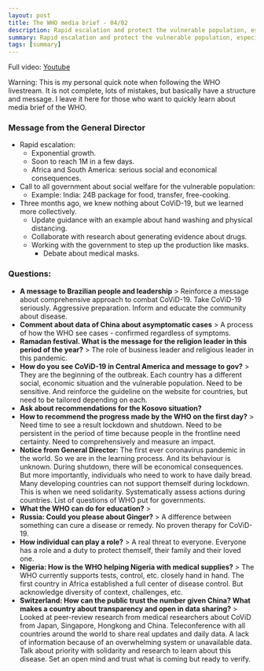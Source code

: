 ```yaml
---
layout: post
title: The WHO media brief - 04/02
description: Rapid escalation and protect the vulnerable population, especially in the developing countries.
summary: Rapid escalation and protect the vulnerable population, especially in the developing countries.
tags: [summary]
---
```


Full video: [Youtube](https://www.youtube.com/watch?v=6ZvVgHEHVD8)

Warning: This is my personal quick note when following the WHO livestream. It is not complete, lots of mistakes, but basically have a structure and message. I leave it here for those who want to quickly learn about media brief of the WHO.

### Message from the General Director
  *   Rapid escalation:
      *   Exponential growth.
      *   Soon to reach 1M in a few days.
      *   Africa and South America: serious social and economical consequences.
  *   Call to all government about social welfare for the vulnerable population:
      *   Example: India: 24B package for food, transfer, free-cooking.
  *   Three months ago, we knew nothing about CoViD-19, but we learned more collectively.
      *   Update guidance with an example about hand washing and physical distancing.
      *   Collaborate with research about generating evidence about drugs.
      *   Working with the government to step up the production like masks.
          *   Debate about medical masks.

### Questions:
  *   **A message to Brazilian people and leadership** > Reinforce a message about comprehensive approach to combat CoViD-19. Take CoViD-19 seriously. Aggressive preparation. Inform and educate the community about disease.
  *   **Comment about data of China about asymptomatic cases** > A process of how the WHO see cases - confirmed regardless of symptoms.
  *   **Ramadan festival. What is the message for the religion leader in this period of the year?** > The role of business leader and religious leader in this pandemic.
  *   **How do you see CoViD-19 in Central America and message to gov?** > They are the beginning of the outbreak. Each country has a different social, economic situation and the vulnerable population. Need to be sensitive. And reinforce the guideline on the website for countries, but need to be tailored depending on each.
  *   **Ask about recommendations for the Kosovo situation?**
  *   **How to recommend the progress made by the WHO on the first day?** > Need time to see a result lockdown and shutdown. Need to be persistent in the period of time because people in the frontline need certainty. Need to comprehensively and measure an impact.
  *   **Notice from General Director:** The first ever coronavirus pandemic in the world. So we are in the learning process. And its behaviour is unknown. During shutdown, there will be economical consequences. But more importantly, individuals who need to work to have daily bread. Many developing countries can not support themself during lockdown. This is when we need solidarity. Systematically assess actions during countries. List of questions of WHO put for governments.
  *   **What the WHO can do for education?** >
  *   **Russia: Could you please about Ginger?** > A difference between something can cure a disease or remedy. No proven therapy for CoViD-19.
  *   **How individual can play a role?** > A real threat to everyone. Everyone has a role and a duty to protect themself, their family and their loved one.
  *   **Nigeria: How is the WHO helping Nigeria with medical supplies?** > The WHO currently supports tests, control, etc. closely hand in hand. The first country in Africa established a full center of disease control. But acknowledge diversity of context, challenges, etc.
  *   **Switzerland: How can the public trust the number given China? What makes a country about transparency and open in data sharing?** > Looked at peer-review research from medical researchers about CoViD from Japan, Singapore, Hongkong and China. Teleconference with all countries around the world to share real updates and daily data. A lack of information because of an overwhelming system or unavailable data. Talk about priority with solidarity and research to learn about this disease. Set an open mind and trust what is coming but ready to verify.

<!-- Docs to Markdown version 1.0β21 -->
